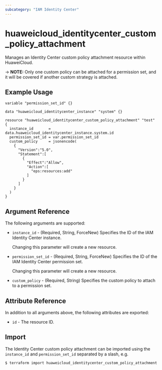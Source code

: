 ```yaml
---
subcategory: "IAM Identity Center"
---
```


# huaweicloud_identitycenter_custom_policy_attachment

Manages an Identity Center custom policy attachment resource within HuaweiCloud.

-> **NOTE:** Only one custom policy can be attached for a permission set, and it will be covered if another custom
strategy is attached.

## Example Usage

```hcl
variable "permission_set_id" {}

data "huaweicloud_identitycenter_instance" "system" {}

resource "huaweicloud_identitycenter_custom_policy_attachment" "test" {
  instance_id       = data.huaweicloud_identitycenter_instance.system.id
  permission_set_id = var.permission_set_id
  custom_policy     = jsonencode(
    {
      "Version":"5.0",
      "Statement":[
        {
          "Effect":"Allow",
          "Action":[
            "eps:resources:add"
          ]
        }
      ]
    }
  )
}
```

## Argument Reference

The following arguments are supported:

* `instance_id` - (Required, String, ForceNew) Specifies the ID of the IAM Identity Center instance.

  Changing this parameter will create a new resource.

* `permission_set_id` - (Required, String, ForceNew) Specifies the ID of the IAM Identity Center permission set.

  Changing this parameter will create a new resource.

* `custom_policy` - (Required, String) Specifies the custom policy to attach to a permission set.

## Attribute Reference

In addition to all arguments above, the following attributes are exported:

* `id` - The resource ID.

## Import

The Identity Center custom policy attachment can be imported using the `instance_id` and `permission_set_id` separated
by a slash, e.g.

```bash
$ terraform import huaweicloud_identitycenter_custom_policy_attachment.test <instance_id>/<permission_set_id>
```
